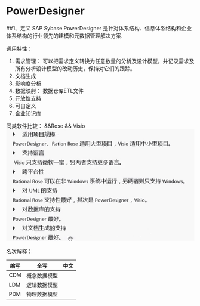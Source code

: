 



# PowerDesigner
##1、定义
SAP Sybase PowerDesigner 是针对体系结构、信息体系结构和企业体系结构的行业领先的建模和元数据管理解决方案.

通用特性：
1. 需求管理： 可以把需求定义转换为任意数量的分析及设计模型，并记录需求及所有分析设计模型的改动历史，保持对它们的跟踪。
2. 文档生成
3. 影响度分析
4. 数据映射：  数据仓库ETL文件
5. 开放性支持
6. 可自定义
7. 企业知识库

同类软件比较：
&&Rose && Visio
![15467719064979](README/15467719064979.jpg)


名次解释： 

| 缩写 | 全写         | 中文 |
| ---- | ------------ | ---- |
| CDM  | 概念数据模型 |      |
| LDM  | 逻辑数据模型 |      |
| PDM  | 物理数据模型 |      |